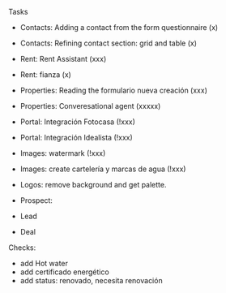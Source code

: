 
Tasks
- Contacts: Adding a contact from the form questionnaire (x)
- Contacts: Refining contact section: grid and table (x)

- Rent: Rent Assistant (xxx)
- Rent: fianza (x)

- Properties: Reading the formulario nueva creación (xxx)
- Properties: Converesational agent (xxxxx)


- Portal: Integración Fotocasa (!xxx)
- Portal: Integración Idealista (!xxx)


- Images: watermark (!xxx)
- Images: create cartelería y marcas de agua (!xxx)

- Logos: remove background and get palette.




- Prospect: 




- Lead
- Deal





Checks:
- add Hot water
- add certificado energético
- add status: renovado, necesita renovación
